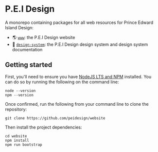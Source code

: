 # P.E.I Design

A monorepo containing packages for all web resources for Prince Edward Island Design:

- 🌎 [`www`][www]: the P.E.I Design website
- 💖 [`design-system`][design-system]: the P.E.I Design design system and design system documentation

[www]: ./packages/website/
[design-system]: ./packages/design-system/

## Getting started

First, you'll need to ensure you have [NodeJS LTS and NPM](https://nodejs.org/en/download/) installed. You can do so by running the following on the command line:

```
node --version
npm --version
```

Once confirmed, run the following from your command line to clone the repository:

```
git clone https://github.com/peidesign/website
```

Then install the project dependencies:

```
cd website
npm install
npm run bootstrap
```
